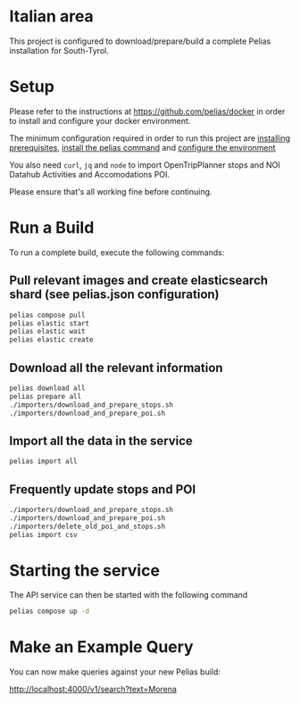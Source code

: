 <!--
SPDX-FileCopyrightText: 2024 routeRANK <info@routerank.com>

SPDX-License-Identifier: MIT
-->

# Italian area

This project is configured to download/prepare/build a complete Pelias installation for South-Tyrol.

# Setup

Please refer to the instructions at <https://github.com/pelias/docker> in order to install and configure your docker environment.

The minimum configuration required in order to run this project are [installing prerequisites](https://github.com/pelias/docker#prerequisites), [install the pelias command](https://github.com/pelias/docker#installing-the-pelias-command) and [configure the environment](https://github.com/pelias/docker#configure-environment)

You also need `curl`, `jq` and `node` to import OpenTripPlanner stops and NOI Datahub Activities and Accomodations POI.

Please ensure that's all working fine before continuing.

# Run a Build

To run a complete build, execute the following commands:

## Pull relevant images and create elasticsearch shard (see pelias.json configuration)
```bash
pelias compose pull
pelias elastic start
pelias elastic wait
pelias elastic create
```

## Download all the relevant information

```bash
pelias download all
pelias prepare all
./importers/download_and_prepare_stops.sh
./importers/download_and_prepare_poi.sh
```

## Import all the data in the service
```bash
pelias import all
```

## Frequently update stops and POI
```bash
./importers/download_and_prepare_stops.sh
./importers/download_and_prepare_poi.sh
./importers/delete_old_poi_and_stops.sh
pelias import csv
```

# Starting the service
The API service can then be started with the following command

```bash
pelias compose up -d
```

# Make an Example Query

You can now make queries against your new Pelias build:

<http://localhost:4000/v1/search?text=Morena>
